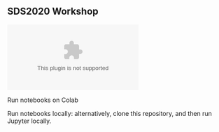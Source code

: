 ## SDS2020 Workshop

![](https://github.com/claudio1975/SDS2020/blob/master/EEDA_Presentation.pptx)

Run notebooks on Colab

Run notebooks locally: alternatively, clone this repository, and then run Jupyter locally.
